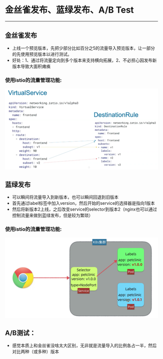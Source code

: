 # 金丝雀发布、蓝绿发布、A/B Test

-----

## 金丝雀发布
  - 上线一个预览版本，先把少部分比如百分之5的流量导入预览版本，让一部分的先使用预览版本以进行测试。
  - 好处：1、通过将流量定向到多个版本来支持横向拓展，2、不必担心因发布新版本导致大面积瘫痪

### 使用istio的流量管理功能:
![canary](./canary.png)

## 蓝绿发布
  - 可以瞬间将流量导入到新版本，也可以瞬间回退到旧版本
  - 首先通过label标签中加入version，然后开始的service的选择器是指向1版本
  - 然后将新版本2上线，之后改变service的selector到版本2（nginx也可以通过控制流量来做到蓝绿发布，但是较为繁琐）


### 使用istio的流量管理功能:
![BG](./BG.png)

## A/B测试：
  - 感觉本质上和金丝雀没啥太大区别，无非就是流量导入的比例各占一半，然后对比两种（或多种）版本



